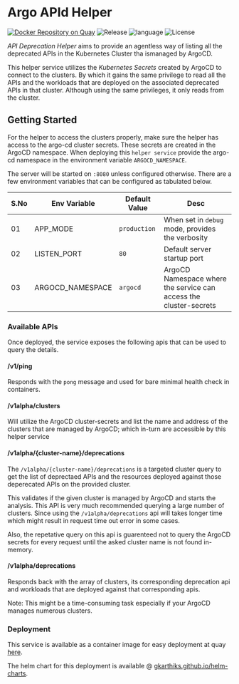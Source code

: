 # Argo APId Helper

[![Docker Repository on Quay](https://quay.io/repository/gkarthics/apid-helper/status "Docker Repository on Quay")](https://quay.io/repository/gkarthics/apid-helper)
![Release](https://img.shields.io/github/tag-date/gkarthiks/argo-apid-helper.svg?color=Orange&label=Latest%20Release)
![language](https://img.shields.io/badge/Language-go-blue.svg)
![License](https://img.shields.io/github/license/gkarthiks/argo-apid-helper.svg)


*API Deprecation Helper* aims to provide an agentless way of listing all the deprecated APIs in the Kubernetes Cluster tha ismanaged by ArgoCD.

This helper service utilizes the *Kubernetes Secrets* created by ArgoCD to connect to the clusters. By which it gains the same privilege to read all the APIs and the workloads that are deployed on the associated deprecated APIs in that cluster. Although using the same privileges, it only reads from the cluster.

## Getting Started

For the helper to access the clusters properly, make sure the helper has access to the argo-cd cluster secrets. These secrets are created in the ArgoCD namespace. When deploying this `helper service` provide the argo-cd namespace in the environment variable `ARGOCD_NAMESPACE`.

The server will be started on `:8080` unless configured otherwise. There are a few environment variables that can be configured as tabulated below.

| S.No | Env Variable | Default Value | Desc |
|--|--|--|--|
| 01| APP_MODE | `production` | When set in `debug` mode, provides the verbosity|
| 02 | LISTEN_PORT | `80` | Default server startup port |
|03|  ARGOCD_NAMESPACE | `argocd` | ArgoCD Namespace where the service can access the cluster-secrets|

### Available APIs
Once deployed, the service exposes the following apis that can be used to query the details.

#### /v1/ping
Responds with the `pong` message and used for bare minimal health check in containers.

#### /v1alpha/clusters
Will utilize the ArgoCD cluster-secrets and list the name and address of the clusters that are managed by ArgoCD; which in-turn are accessible by this helper service

#### /v1alpha/{cluster-name}/deprecations
The `/v1alpha/{cluster-name}/deprecations` is a targeted cluster query to get the list of deprectaed APIs and the resources deployed against those deperecated APIs on the provided cluster. 

This validates if the given cluster is managed by ArgoCD and starts the analysis. This API is very much recommended querying a large number of clusters. Since using the `/v1alpha/deprecations` api will takes longer time which might result in request time out error in some cases.

Also, the repetative query on this api is guarenteed not to query the ArgoCD secrets for every request until the asked cluster name is not found in-memory.

#### /v1alpha/deprecations
Responds back with the array of clusters, its corresponding deprecation api and workloads that are deployed against that corresponding apis.

Note: This might be a time-consuming task especially if your ArgoCD manages numerous clusters.

### Deployment

This service is available as a container image for easy deployment at quay [here](https://quay.io/repository/gkarthics/apid-helper).

The helm chart for this deployment is available @ [gkarthiks.github.io/helm-charts](https://gkarthiks.github.io/helm-charts).